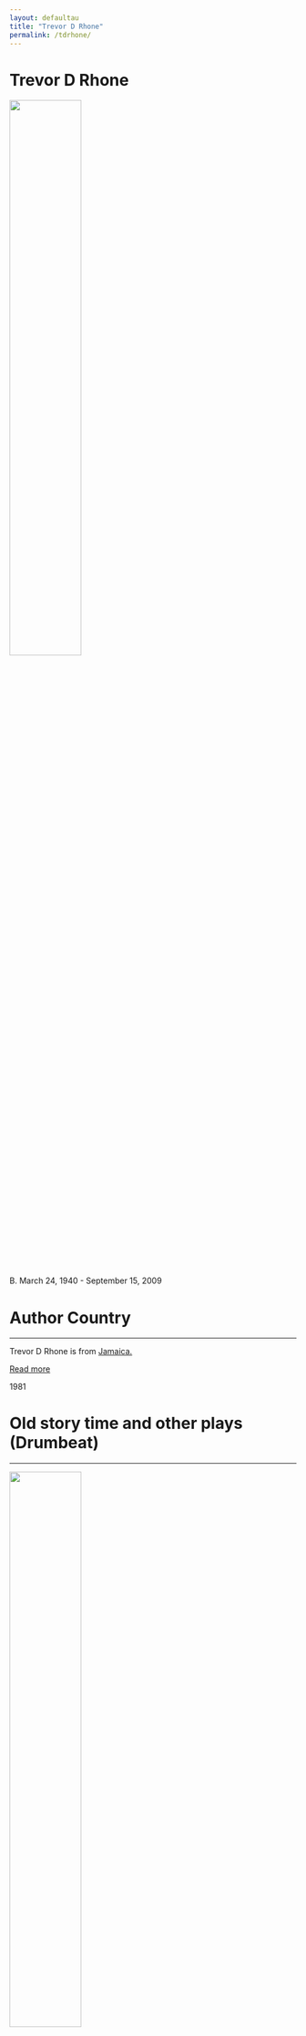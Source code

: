 ```yaml
---
layout: defaultau
title: "Trevor D Rhone"
permalink: /tdrhone/
---
```

<!-- partial:index.partial.html -->
<div class="content">
    <h1>Trevor D Rhone</h1>
    <div class="quote">
        <div><img src="http://www.trevorrhone.com/dad%20pics/images/tdr1_jpg.jpg" height="50%" width = "50%" class="logo"></div>
    </div>
    <div class="timeline">
        <div style="padding-bottom:100px;"></div>
        <div class="block">
            <div class="date right"><p class="right">B. March 24, 1940 - September 15, 2009</p></div>
            <div class="dot"></div>
            <div class="left first">
            <div class="author_country">
                <h1>Author Country</h1><hr>
          <div class="aclocation">  <p>Trevor D Rhone is from <a href="{{ site.baseurl }}/4">Jamaica.</a></p></div>
                <div class="acreadmore"><a href="https://en.wikipedia.org/wiki/Trevor_Rhone" target="_blank">Read more</a></div>
            </div>
            </div>
        </div>
         <div class="block">
            <div class="date left"><p class="left">1981</p></div>
            <div class="dot"></div>
            <div class="right hide">
                <h1>Old story time and other plays (Drumbeat)</h1><hr>
                <p><img src="https://m.media-amazon.com/images/I/419m+nGYygL._SY344_BO1,204,203,200_.jpg" height="50%" width = "50%"></p>
                <p>
                Language: English<br/>
                Publisher: Longman<br/>
                Pub_location: London, England<br/>
                Genre: Drama<br/>
                Length: 234<br/>                   </p>
            </div>
        </div>
        <div class="block">
            <div class="date right"><p class="right">1986</p></div>
            <div class="dot"></div>
            <div class="left hide">
                <h1>Two Can Play and Schools Out</h1><hr>
                <p><img src="https://m.media-amazon.com/images/I/412Uvcpo9JL._SY291_BO1,204,203,200_QL40_FMwebp_.jpg" height="50%" width = "50%"></p>
                <p>
                Language: English <br/>
                Publisher: Longman <br/>
                Pub_location: London, England <br/>
                Genre: Drama <br/>
                Length: 174</p>
            </div>
        </div>
        <div class="block">
            <div class="date left"><p class="left">1986</p></div>
            <div class="dot"></div>
            <div class="right hide">
                <h1>Two Can Play, And School's Out</h1><hr>
                <p><img src="https://m.media-amazon.com/images/I/51cYg7GfQPL._SX298_BO1,204,203,200_.jpg" height="50%" width = "50%"></p>
                <p>
                Language: English <br/>
                Publisher: Longman <br/>
                Pub_location: London, England <br/>
                Genre: Drama <br/>
                Length: 138</p>
            </div>
        </div>
             <div class="block">
            <div class="date right"><p class="right">1988</p></div>
            <div class="dot"></div>
            <div class="left hide">
                <h1>Old Story Time. Smile Orange</h1><hr>
                <p><img src="https://m.media-amazon.com/images/I/51UQxDdEHpL._SY291_BO1,204,203,200_QL40_FMwebp_.jpg" height="50%" width = "50%"></p>
                <p>
                Language: English<br/>
                Publisher: Longman<br/>
                Pub_location: London, England<br/>
                Genre: Drama<br/>
                Length: 155<br/>                   </p>
            </div>
        </div>
        <div class="block">
            <div class="date left"><p class="left">2008</p></div>
            <div class="dot"></div>
            <div class="right hide">
                <h1>Bellas Gate Boy </h1><hr>
                <p><img src="https://m.media-amazon.com/images/I/51zpJdYtykL._SY291_BO1,204,203,200_QL40_FMwebp_.jpg" height="50%" width = "50%"></p>
                <p>
                Language: English <br/>
                Publisher: Macmillan Caribbean <br/>
                Pub_location: Oxford, England <br/>
                Genre: Non Fiction <br/>
                Length: 156</p>
            </div>
        </div>
             <div class="block">
            <div class="date right"><p class="right">1988</p></div>
            <div class="dot"></div>
            <div class="left hide">
                <h1>Old Story Time: with study notes (Caribbean Modern Classics</h1><hr>
                <p><img src="https://m.media-amazon.com/images/I/517ckKr4VzL._SY346_.jpg" height="50%" width = "50%"></p>
                <p>
                Language: English<br/>
                Publisher: Hodder Education<br/>
                Pub_location: London, England<br/>
                Genre: Fiction<br/>
                Length: 164<br/>                   </p>
            </div>
        </div>
  <!-- partial -->
<script src='https://cdnjs.cloudflare.com/ajax/libs/jquery/3.1.1/jquery.min.js'></script><script  src="{{ site.baseurl }}/assets/js/authorscript.js"></script>